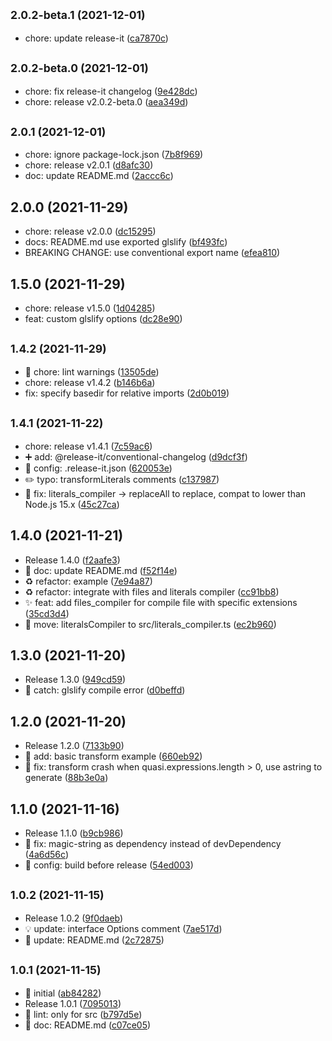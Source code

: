 ## <small>2.0.2-beta.1 (2021-12-01)</small>

* chore: update release-it ([ca7870c](https://github.com/KusStar/vite-plugin-glslify/commit/ca7870c))



## <small>2.0.2-beta.0 (2021-12-01)</small>

* chore: fix release-it changelog ([9e428dc](https://github.com/KusStar/vite-plugin-glslify/commit/9e428dc))
* chore: release v2.0.2-beta.0 ([aea349d](https://github.com/KusStar/vite-plugin-glslify/commit/aea349d))



## <small>2.0.1 (2021-12-01)</small>

* chore: ignore package-lock.json ([7b8f969](https://github.com/KusStar/vite-plugin-glslify/commit/7b8f969))
* chore: release v2.0.1 ([d8afc30](https://github.com/KusStar/vite-plugin-glslify/commit/d8afc30))
* doc: update README.md ([2accc6c](https://github.com/KusStar/vite-plugin-glslify/commit/2accc6c))



## 2.0.0 (2021-11-29)

* chore: release v2.0.0 ([dc15295](https://github.com/KusStar/vite-plugin-glslify/commit/dc15295))
* docs: README.md use exported glslify ([bf493fc](https://github.com/KusStar/vite-plugin-glslify/commit/bf493fc))
* BREAKING CHANGE: use conventional export name ([efea810](https://github.com/KusStar/vite-plugin-glslify/commit/efea810))



## 1.5.0 (2021-11-29)

* chore: release v1.5.0 ([1d04285](https://github.com/KusStar/vite-plugin-glslify/commit/1d04285))
* feat: custom glslify options ([dc28e90](https://github.com/KusStar/vite-plugin-glslify/commit/dc28e90))



## <small>1.4.2 (2021-11-29)</small>

* :rotating_light: chore: lint warnings ([13505de](https://github.com/KusStar/vite-plugin-glslify/commit/13505de))
* chore: release v1.4.2 ([b146b6a](https://github.com/KusStar/vite-plugin-glslify/commit/b146b6a))
* fix: specify basedir for relative imports ([2d0b019](https://github.com/KusStar/vite-plugin-glslify/commit/2d0b019))



## <small>1.4.1 (2021-11-22)</small>

* chore: release v1.4.1 ([7c59ac6](https://github.com/KusStar/vite-plugin-glslify/commit/7c59ac6))
* :heavy_plus_sign: add: @release-it/conventional-changelog ([d9dcf3f](https://github.com/KusStar/vite-plugin-glslify/commit/d9dcf3f))
* :wrench: config: .release-it.json ([620053e](https://github.com/KusStar/vite-plugin-glslify/commit/620053e))
* :pencil2: typo: transformLiterals comments ([c137987](https://github.com/KusStar/vite-plugin-glslify/commit/c137987))
* :bug: fix: literals_compiler -> replaceAll to replace, compat to lower than Node.js 15.x ([45c27ca](https://github.com/KusStar/vite-plugin-glslify/commit/45c27ca))



## 1.4.0 (2021-11-21)

* Release 1.4.0 ([f2aafe3](https://github.com/KusStar/vite-plugin-glslify/commit/f2aafe3))
* :memo: doc: update README.md ([f52f14e](https://github.com/KusStar/vite-plugin-glslify/commit/f52f14e))
* :recycle: refactor: example ([7e94a87](https://github.com/KusStar/vite-plugin-glslify/commit/7e94a87))
* :recycle: refactor: integrate with files and literals compiler ([cc91bb8](https://github.com/KusStar/vite-plugin-glslify/commit/cc91bb8))
* :sparkles: feat: add files_compiler for compile file with specific extensions ([35cd3d4](https://github.com/KusStar/vite-plugin-glslify/commit/35cd3d4))
* :truck: move: literalsCompiler to src/literals_compiler.ts ([ec2b960](https://github.com/KusStar/vite-plugin-glslify/commit/ec2b960))



## 1.3.0 (2021-11-20)

* Release 1.3.0 ([949cd59](https://github.com/KusStar/vite-plugin-glslify/commit/949cd59))
* :goal_net: catch: glslify compile error ([d0beffd](https://github.com/KusStar/vite-plugin-glslify/commit/d0beffd))



## 1.2.0 (2021-11-20)

* Release 1.2.0 ([7133b90](https://github.com/KusStar/vite-plugin-glslify/commit/7133b90))
* :bento: add: basic transform example ([660eb92](https://github.com/KusStar/vite-plugin-glslify/commit/660eb92))
* :bug: fix: transform crash when quasi.expressions.length > 0, use astring to generate ([88b3e0a](https://github.com/KusStar/vite-plugin-glslify/commit/88b3e0a))



## 1.1.0 (2021-11-16)

* Release 1.1.0 ([b9cb986](https://github.com/KusStar/vite-plugin-glslify/commit/b9cb986))
* :bug: fix: magic-string as dependency instead of devDependency ([4a6d56c](https://github.com/KusStar/vite-plugin-glslify/commit/4a6d56c))
* :wrench: config: build before release ([54ed003](https://github.com/KusStar/vite-plugin-glslify/commit/54ed003))



## <small>1.0.2 (2021-11-15)</small>

* Release 1.0.2 ([9f0daeb](https://github.com/KusStar/vite-plugin-glslify/commit/9f0daeb))
* :bulb: update: interface Options comment ([7ae517d](https://github.com/KusStar/vite-plugin-glslify/commit/7ae517d))
* :memo: update: README.md ([2c72875](https://github.com/KusStar/vite-plugin-glslify/commit/2c72875))



## <small>1.0.1 (2021-11-15)</small>

* :tada: initial ([ab84282](https://github.com/KusStar/vite-plugin-glslify/commit/ab84282))
* Release 1.0.1 ([7095013](https://github.com/KusStar/vite-plugin-glslify/commit/7095013))
* :rotating_light: lint: only for src ([b797d5e](https://github.com/KusStar/vite-plugin-glslify/commit/b797d5e))
* :memo: doc: README.md ([c07ce05](https://github.com/KusStar/vite-plugin-glslify/commit/c07ce05))

